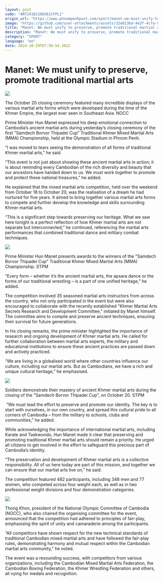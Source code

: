 ```yaml
---
layout: post
code: "ART24102106561CFPL1"
origin_url: "https://www.phnompenhpost.com/sport/manet-we-must-unify-to-preserve-promote-traditional-martial-arts"
image: "https://github.com/user-attachments/assets/32e813bd-4e3f-4cfa-9f77-635b9b808b17"
title: "Manet: We must unify to preserve, promote traditional martial arts"
description: "​​Manet: We must unify to preserve, promote traditional martial arts​"
category: "SPORT"
language: "en"
date: 2024-10-29T07:58:54.301Z
---
```


# Manet: We must unify to preserve, promote traditional martial arts

![](https://github.com/user-attachments/assets/5f0331e2-4b25-449a-9e24-56fbc6ecfc62)

The October 20 closing ceremony featured many incredible displays of the various martial arts forms which were developed during the time of the Khmer Empire, the largest ever seen in Southeast Asia. NOCC

Prime Minister Hun Manet expressed his deep emotional connection to Cambodia’s ancient martial arts during yesterday’s closing ceremony of the first "Samdech Borvor Thipadei Cup" Traditional Khmer Mixed Martial Arts (MMA) Championship, held at the Olympic Stadium in Phnom Penh. 

“I was moved to tears seeing the demonstration of all forms of traditional Khmer martial arts,” he said.

“This event is not just about showing these ancient martial arts in action; it is about reminding every Cambodian of the rich diversity and beauty that our ancestors have handed down to us. We must work together to promote and protect these national treasures,” he added.

He explained that the mixed martial arts competition, held over the weekend from October 18 to October 20, was the realisation of a dream he had nurtured for five years. It aimed to bring together various martial arts forms to compete and further develop the knowledge and skills surrounding Khmer martial arts.

“This is a significant step towards preserving our heritage. What we saw here tonight is a perfect reflection of how Khmer martial arts are not separate but interconnected,” he continued, referencing the martial arts performances that combined traditional dance and military combat techniques. 

![](https://github.com/user-attachments/assets/8e5c0584-3f49-4ffd-9330-69bf52e50e54)

Prime Minister Hun Manet presents awards to the winners of the "Samdech Borvor Thipadei Cup" Traditional Khmer Mixed Martial Arts (MMA) Championship. STPM

“Every form – whether it’s the ancient martial arts, the apsara dance or the forms of our traditional wrestling – is a part of one unified heritage,” he added.

The competition involved 35 seasoned martial arts instructors from across the country, who not only participated in the event but were also encouraged to collaborate with the recently established "Khmer Martial Arts Secrets Research and Development Committee," initiated by Manet himself. The committee aims to compile and preserve ancient techniques, ensuring their survival for future generations.

In his closing remarks, the prime minister highlighted the importance of research and ongoing development of Khmer martial arts. He called for further collaboration between martial arts experts, the military and educational institutions to ensure these ancient practices are passed down and actively practiced.

“We are living in a globalised world where other countries influence our culture, including our martial arts. But as Cambodians, we have a rich and unique cultural heritage,” he emphasised.

![](https://github.com/user-attachments/assets/515a2a05-3b48-411f-982b-bded24e772a7)

Soldiers demonstrate their mastery of ancient Khmer martial arts during the closing of the "Samdech Borvor Thipadei Cup", on October 20. STPM

 “We must lead the effort to preserve and promote our identity. The key is to start with ourselves, in our own country, and spread this cultural pride to all corners of Cambodia – from the military to schools, clubs and communities,” he added.

While acknowledging the importance of international martial arts, including Karate and Taekwondo, Hun Manet made it clear that preserving and promoting traditional Khmer martial arts should remain a priority. He urged all citizens to get involved in the effort to safeguard this precious part of Cambodia’s identity.

“The preservation and development of Khmer martial arts is a collective responsibility. All of us here today are part of this mission, and together we can ensure that our martial arts live on,” he said.

The competition featured 482 participants, including 348 men and 77 women, who competed across four weight each, as well as in two professional weight divisions and four demonstration categories.

![](https://github.com/user-attachments/assets/e9bd087e-0a9c-4e0e-ba25-e92f1f8d4c34)

Thong Khon, president of the National Olympic Committee of Cambodia (NOCC), who also chaired the organising committee for the event, announced that the competition had adhered to principles of fair-play, emphasising the spirit of unity and camaraderie among the participants.

“All competitors have shown respect for the new technical standards of traditional Cambodian mixed martial arts and have followed the fair-play rules, demonstrating harmony and mutual respect within the Cambodian martial arts community,” he noted.

The event was a resounding success, with competitors from various organizations, including the Cambodian Mixed Martial Arts Federation, the Cambodian Boxing Federation, the Khmer Wrestling Federation and others, all vying for medals and recognition.